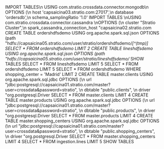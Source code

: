 IMPORT TABLES\n   USING com.stratio.crossdata.connector.mongodb\n   OPTIONS (\n   host 'capsaicina03.stratio.com:27017',\n   database 'ordersdb',\n   schema_samplingRatio '1.0'
IMPORT TABLES \nUSING com.stratio.crossdata.connector.cassandra \nOPTIONS (\n    cluster \"Stratio Cluster\",\n    spark_cassandra_connection_host \"capsaicina02.stratio.com
CREATE TABLE ordershdfsdemo USING org.apache.spark.sql.json OPTIONS (path \"hdfs://capsaicina05.stratio.com/user/stratio/ordershdfsdemo/*[^(tmp)]
SELECT * FROM ordershdfsdemo LIMIT 2
CREATE TABLE lineshdfsdemo USING org.apache.spark.sql.json OPTIONS (path \"hdfs://capsaicina05.stratio.com/user/stratio/lineshdfsdemo/*
SHOW TABLES
SELECT * FROM lineshdfsdemo LIMIT 5
SELECT * FROM ordershdfsdemo LIMIT 5
SELECT * FROM ordershdfsdemo WHERE shopping_center = 'Madrid' LIMIT 2
CREATE TABLE master.clients USING org.apache.spark.sql.jdbc OPTIONS (\n    url \"jdbc:postgresql://capsaicina01.stratio.com/master?user=crossdata&password=stratio\", \n    dbtable \"public.clients\", \n    driver \"org.postgresql.Driver
SELECT * FROM master.clients LIMIT 4
CREATE TABLE master.products USING org.apache.spark.sql.jdbc OPTIONS (\n    url \"jdbc:postgresql://capsaicina01.stratio.com/master?user=crossdata&password=stratio\", \n    dbtable \"public.products\", \n    driver \"org.postgresql.Driver
SELECT * FROM master.products LIMIT 4
CREATE TABLE master.shopping_centers USING org.apache.spark.sql.jdbc OPTIONS (\n    url \"jdbc:postgresql://capsaicina01.stratio.com/master?user=crossdata&password=stratio\", \n    dbtable \"public.shopping_centers\", \n    driver \"org.postgresql.Driver
SELECT * FROM master.shopping_centers LIMIT 4
SELECT * FROM ingestion.lines LIMIT 5
SHOW TABLES

